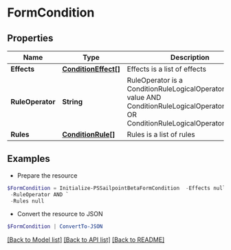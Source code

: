 # FormCondition
## Properties

Name | Type | Description | Notes
------------ | ------------- | ------------- | -------------
**Effects** | [**ConditionEffect[]**](ConditionEffect.md) | Effects is a list of effects | [optional] 
**RuleOperator** | **String** | RuleOperator is a ConditionRuleLogicalOperatorType value AND ConditionRuleLogicalOperatorTypeAnd OR ConditionRuleLogicalOperatorTypeOr | [optional] 
**Rules** | [**ConditionRule[]**](ConditionRule.md) | Rules is a list of rules | [optional] 

## Examples

- Prepare the resource
```powershell
$FormCondition = Initialize-PSSailpointBetaFormCondition  -Effects null `
 -RuleOperator AND `
 -Rules null
```

- Convert the resource to JSON
```powershell
$FormCondition | ConvertTo-JSON
```

[[Back to Model list]](../README.md#documentation-for-models) [[Back to API list]](../README.md#documentation-for-api-endpoints) [[Back to README]](../README.md)

